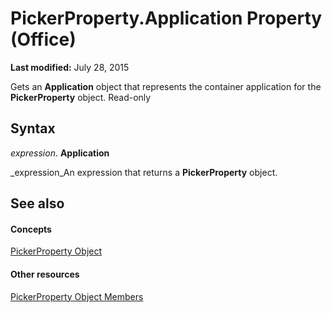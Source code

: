 
# PickerProperty.Application Property (Office)

 **Last modified:** July 28, 2015

Gets an  **Application** object that represents the container application for the **PickerProperty** object. Read-only

## Syntax

 _expression_. **Application**

 _expression_An expression that returns a  **PickerProperty** object.


## See also


#### Concepts


 [PickerProperty Object](fd3702fe-bf03-f22c-78c2-ac6c47a1d028.md)
#### Other resources


 [PickerProperty Object Members](0896b930-e732-832c-ff09-8a283628524c.md)
